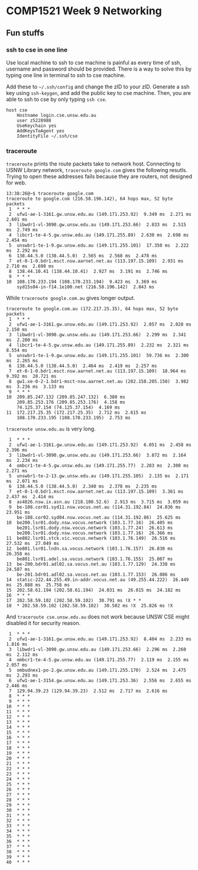 # COMP1521 Week 9 Networking

## Fun stuffs

### ssh to cse in one line

Use local machine to ssh to cse machine is painful as every time of ssh, username and password should be provided. There is a way to solve this by typing one line in terminal to ssh to cse machine.

Add these to `~/.ssh/config` and change the zID to your zID. Generate a ssh key using `ssh-keygen`, and add the public key to cse machine. Then, you are able to ssh to cse by only typing `ssh cse`.

```text
host cse
    Hostname login.cse.unsw.edu.au
    user z5228988
    UseKeychain yes
    AddKeysToAgent yes
    IdentityFile ~/.ssh/cse
```

### traceroute

`traceroute` prints the route packets take to network host.
Connecting to USNW Library network, `traceroute google.com` gives the following resutls. Trying to open these addresses fails because they are routers, not designed for web.

```text
13:38:26@~$ traceroute google.com
traceroute to google.com (216.58.196.142), 64 hops max, 52 byte packets
 1  * * *
 2  ufw1-ae-1-3161.gw.unsw.edu.au (149.171.253.92)  9.349 ms  2.271 ms  2.601 ms
 3  libwdr1-vl-3090.gw.unsw.edu.au (149.171.253.66)  2.833 ms  2.515 ms  2.749 ms
 4  libcr1-te-4-5.gw.unsw.edu.au (149.171.255.89)  2.630 ms  2.698 ms  2.454 ms
 5  unswbr1-te-1-9.gw.unsw.edu.au (149.171.255.101)  17.350 ms  2.222 ms  2.292 ms
 6  138.44.5.0 (138.44.5.0)  2.565 ms  2.568 ms  2.478 ms
 7  et-0-1-0.bdr1.msct.nsw.aarnet.net.au (113.197.15.109)  2.931 ms  2.710 ms  2.698 ms
 8  138.44.10.41 (138.44.10.41)  2.927 ms  3.191 ms  2.746 ms
 9  * * *
10  108.170.233.194 (108.170.233.194)  9.423 ms  3.369 ms
    syd15s04-in-f14.1e100.net (216.58.196.142)  2.843 ms
```

While `traceroute google.com.au` gives longer output.

```text
traceroute to google.com.au (172.217.25.35), 64 hops max, 52 byte packets
 1  * * *
 2  ufw1-ae-1-3161.gw.unsw.edu.au (149.171.253.92)  2.057 ms  2.028 ms  2.150 ms
 3  libwdr1-vl-3090.gw.unsw.edu.au (149.171.253.66)  2.299 ms  2.341 ms  2.280 ms
 4  libcr1-te-4-5.gw.unsw.edu.au (149.171.255.89)  2.232 ms  2.321 ms  8.554 ms
 5  unswbr1-te-1-9.gw.unsw.edu.au (149.171.255.101)  59.736 ms  2.300 ms  2.265 ms
 6  138.44.5.0 (138.44.5.0)  2.464 ms  2.419 ms  2.257 ms
 7  et-0-1-0.bdr1.msct.nsw.aarnet.net.au (113.197.15.109)  18.964 ms  9.392 ms  28.721 ms
 8  gw1.xe-0-2-1.bdr1-msct-nsw.aarnet.net.au (202.158.205.150)  3.982 ms  3.236 ms  3.133 ms
 9  * * *
10  209.85.247.132 (209.85.247.132)  6.380 ms
    209.85.253.176 (209.85.253.176)  4.158 ms
    74.125.37.154 (74.125.37.154)  4.169 ms
11  172.217.25.35 (172.217.25.35)  2.712 ms  2.615 ms
    108.170.233.195 (108.170.233.195)  2.753 ms
```
`traceroute unsw.edu.au` is very long.

```text
 1  * * *
 2  ufw1-ae-1-3161.gw.unsw.edu.au (149.171.253.92)  6.051 ms  2.458 ms  2.396 ms
 3  libwdr1-vl-3090.gw.unsw.edu.au (149.171.253.66)  3.872 ms  2.164 ms  2.234 ms
 4  ombcr1-te-4-5.gw.unsw.edu.au (149.171.255.77)  2.283 ms  2.300 ms  2.271 ms
 5  unswbr1-te-2-13.gw.unsw.edu.au (149.171.255.105)  2.135 ms  2.171 ms  2.071 ms
 6  138.44.5.0 (138.44.5.0)  2.340 ms  2.378 ms  2.235 ms
 7  et-0-1-0.bdr1.msct.nsw.aarnet.net.au (113.197.15.109)  3.361 ms  2.437 ms  2.414 ms
 8  as4826.nsw.ix.asn.au (218.100.52.6)  2.913 ms  3.715 ms  3.059 ms
 9  be-108.cor01.syd11.nsw.vocus.net.au (114.31.192.84)  24.036 ms  23.951 ms
    be-108.cor02.syd04.nsw.vocus.net.au (114.31.192.86)  25.625 ms
10  be200.lsr01.dody.nsw.vocus.network (103.1.77.16)  26.405 ms
    be201.lsr01.dody.nsw.vocus.network (103.1.77.24)  26.613 ms
    be200.lsr01.dody.nsw.vocus.network (103.1.77.16)  26.366 ms
11  be802.lsr01.stck.vic.vocus.network (103.1.76.149)  26.516 ms  27.532 ms  27.049 ms
12  be801.lsr01.lndn.sa.vocus.network (103.1.76.157)  26.830 ms  26.358 ms
    be801.lsr01.adel.sa.vocus.network (103.1.76.155)  25.007 ms
13  be-200.bdr01.adl02.sa.vocus.net.au (103.1.77.129)  24.338 ms  24.587 ms
    be-201.bdr01.adl02.sa.vocus.net.au (103.1.77.153)  26.086 ms
14  static-222.44.255.49.in-addr.vocus.net.au (49.255.44.222)  26.449 ms  25.888 ms  25.758 ms
15  202.58.61.194 (202.58.61.194)  24.031 ms  26.015 ms  24.182 ms
16  * * *
17  202.58.59.102 (202.58.59.102)  30.791 ms !X * *
18  * 202.58.59.102 (202.58.59.102)  30.502 ms !X  25.826 ms !X
```

And `traceroute cse.unsw.edu.au` does not work because UNSW CSE might disabled it for security reason.

```text
 1  * * *
 2  ufw1-ae-1-3161.gw.unsw.edu.au (149.171.253.92)  8.404 ms  2.233 ms  1.816 ms
 3  libwdr1-vl-3090.gw.unsw.edu.au (149.171.253.66)  2.296 ms  2.260 ms  2.112 ms
 4  ombcr1-te-4-5.gw.unsw.edu.au (149.171.255.77)  2.119 ms  2.155 ms  2.057 ms
 5  ombudnex1-po-2.gw.unsw.edu.au (149.171.255.170)  2.524 ms  2.475 ms  2.293 ms
 6  ufw1-ae-1-3154.gw.unsw.edu.au (149.171.253.36)  2.556 ms  2.655 ms  2.446 ms
 7  129.94.39.23 (129.94.39.23)  2.512 ms  2.717 ms  2.616 ms
 8  * * *
 9  * * *
10  * * *
11  * * *
12  * * *
13  * * *
14  * * *
15  * * *
16  * * *
17  * * *
18  * * *
19  * * *
20  * * *
21  * * *
22  * * *
23  * * *
24  * * *
25  * * *
26  * * *
27  * * *
28  * * *
29  * * *
30  * * *
31  * * *
32  * * *
33  * * *
34  * * *
35  * * *
36  * * *
37  * * *
38  * * *
39  * * *
40  * * *
```